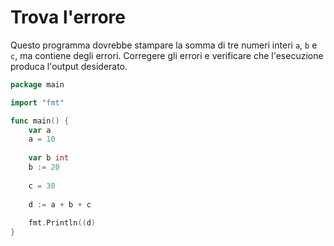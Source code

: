 # Trova l'errore

Questo programma dovrebbe stampare la somma di tre numeri interi `a`, `b` e `c`, ma contiene degli errori.
Corregere gli errori e verificare che l'esecuzione produca l'output desiderato.

```go
package main

import "fmt"

func main() {
	var a
	a = 10
	
	var b int
	b := 20
	
	c = 30
	
	d := a + b + c
	
	fmt.Println((d)
}
```
